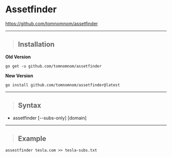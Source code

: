 # Assetfinder

https://github.com/tomnomnom/assetfinder

---

> ## **Installation**

**Old Version**

```
go get -u github.com/tomnomnom/assetfinder
```

**New Version**

```
go install github.com/tomnomnom/assetfinder@latest
```
---

> ## **Syntax**

- assetfinder [--subs-only] [domain]

---

> ## **Example** 

```
assestfinder tesla.com >> tesla-subs.txt
```